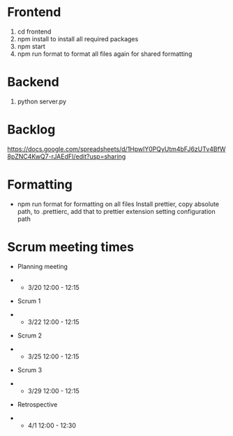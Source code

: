 # Frontend
1. cd frontend
2. npm install to install all required packages
3. npm start
4. npm run format to format all files again for shared formatting

# Backend
1. python server.py

# Backlog
https://docs.google.com/spreadsheets/d/1HpwlY0PQyUtm4bFJ6zUTv4BfW8pZNC4KwQ7-rJAEdFI/edit?usp=sharing 

# Formatting
- npm run format for formatting on all files
Install prettier, copy absolute path, to .prettierc, add that to prettier extension setting configuration path

# Scrum meeting times
- Planning meeting
- - 3/20 12:00 - 12:15

- Scrum 1
- - 3/22 12:00 - 12:15

- Scrum 2
- - 3/25 12:00 - 12:15

- Scrum 3
- - 3/29 12:00 - 12:15

- Retrospective
- - 4/1 12:00 - 12:30